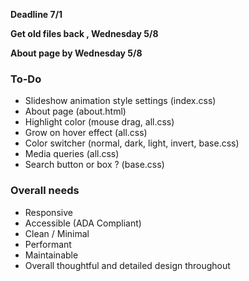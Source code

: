 **Deadline 7/1**

**Get old files back , Wednesday 5/8**

**About page by Wednesday 5/8**

### To-Do
- Slideshow animation style settings (index.css)
- About page (about.html)
- Highlight color (mouse drag, all.css)
- Grow on hover effect (all.css)
- Color switcher (normal, dark, light, invert, base.css)
- Media queries (all.css)
- Search button or box ? (base.css)

### Overall needs
- Responsive
- Accessible (ADA Compliant)
- Clean / Minimal
- Performant
- Maintainable
- Overall thoughtful and detailed design throughout
